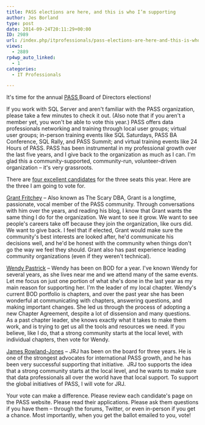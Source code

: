 ```yaml
---
title: PASS elections are here, and this is who I’m supporting
author: Jes Borland
type: post
date: 2014-09-24T20:11:29+00:00
ID: 2989
url: /index.php/itprofessionals/pass-elections-are-here-and-this-is-who-im-supporting/
views:
  - 2889
rp4wp_auto_linked:
  - 1
categories:
  - IT Professionals

---
```

It's time for the annual <a href="http://sqlpass.org" target="_blank">PASS </a>Board of Directors elections!

If you work with SQL Server and aren't familiar with the PASS organization, please take a few minutes to check it out. (Also note that if you aren't a member yet, you won't be able to vote this year.) PASS offers data professionals networking and training through local user groups; virtual user groups; in-person training events like SQL Saturdays, PASS BA Conference, SQL Rally, and PASS Summit; and virtual training events like 24 Hours of PASS. PASS has been instrumental in my professional growth over the last five years, and I give back to the organization as much as I can. I'm glad this a community-supported, community-run, volunteer-driven organization &#8211; it's very grassroots.

There are <a href="http://www.sqlpass.org/elections.aspx" target="_blank">four excellent candidates</a> for the three seats this year. Here are the three I am going to vote for.

<a href="http://www.sqlpass.org/Elections/Candidates/grantfritchey.aspx" target="_blank">Grant Fritchey</a> &#8211; Also known as The Scary DBA, Grant is a longtime, passionate, vocal member of the PASS community. Through conversations with him over the years, and reading his blog, I know that Grant wants the same thing I do for the organization. We want to see it grow. We want to see people's careers take off because they join the organization, like ours did. We want to give back. I feel that if elected, Grant would make sure the community's best interests are looked after, he'd communicate his decisions well, and he'd be honest with the community when things don't go the way we feel they should. Grant also has past experience leading community organizations (even if they weren't technical).

<a href="http://www.sqlpass.org/Elections/Candidates/wendypastrick.aspx" target="_blank">Wendy Pastrick</a> &#8211; Wendy has been on BOD for a year. I've known Wendy for several years, as she lives near me and we attend many of the same events. Let me focus on just one portion of what she's done in the last year as my main reason for supporting her. I'm the leader of my local chapter. Wendy's current BOD portfolio is chapters, and over the past year she has been wonderful at communicating with chapters, answering questions, and making important changes. She led us through the process of adopting a new Chapter Agreement, despite a lot of dissension and many questions. As a past chapter leader, she knows exactly what it takes to make them work, and is trying to get us all the tools and resources we need. If you believe, like I do, that a strong community starts at the local level, with individual chapters, then vote for Wendy.

<a href="http://www.sqlpass.org/Elections/Candidates/jamesrowlandjones.aspx" target="_blank">James Rowland-Jones</a> &#8211; JRJ has been on the board for three years. He is one of the strongest advocates for international PASS growth, and he has been very successful supporting that initiative.  JRJ too supports the idea that a strong community starts at the local level, and he wants to make sure that data professionals all over the world have that local support. To support the global initiatives of PASS, I will vote for JRJ.

Your vote can make a difference. Please review each candidate's page on the PASS website. Please read their applications. Please ask them questions if you have them &#8211; through the forums, Twitter, or even in-person if you get a chance. Most importantly, when you get the ballot emailed to you, vote!